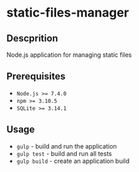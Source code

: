 static-files-manager
====================

## Descprition
Node.js application for managing static files

## Prerequisites
* `Node.js >= 7.4.0`
* `npm >= 3.10.5`
* `SQLite >= 3.14.1`

## Usage
* `gulp` - build and run the application
* `gulp test` - build and run all tests
* `gulp build` - create an application build

